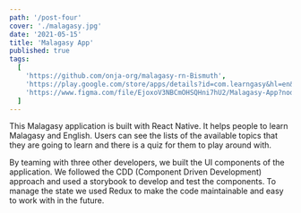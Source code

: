 ```yaml
---
path: '/post-four'
cover: './malagasy.jpg'
date: '2021-05-15'
title: 'Malagasy App'
published: true
tags:
  [
    'https://github.com/onja-org/malagasy-rn-Bismuth',
    'https://play.google.com/store/apps/details?id=com.learngasy&hl=en&gl=US',
    'https://www.figma.com/file/EjoxoV3NBCmOHSQHni7hU2/Malagasy-App?node-id=0%3A1',
  ]
---
```


This Malagasy application is built with React Native. It helps people to learn Malagasy and English. Users can see the lists of the available topics that they are going to learn and there is a quiz for them to play around with.

By teaming with three other developers, we built the UI components of the application. We followed the CDD (Component Driven Development) approach and used a storybook to develop and test the components. To manage the state we used Redux to make the code maintainable and easy to work with in the future.
